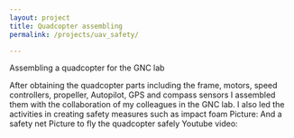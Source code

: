 ```yaml
---
layout: project
title: Quadcopter assembling
permalink: /projects/uav_safety/

---
```

Assembling a quadcopter for the GNC lab

After obtaining the quadcopter parts including the frame, motors, speed controllers, propeller, Autopilot, GPS and compass sensors I assembled them with the collaboration of my colleagues in the GNC lab. I also led the activities in creating safety measures such as impact foam 
Picture:
And a safety net
Picture to fly the quadcopter safely
Youtube video:
